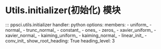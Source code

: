 # Utils.initializer(初始化) 模块

::: ppsci.utils.initializer
    handler: python
    options:
      members:
        - uniform_
        - normal_
        - trunc_normal_
        - constant_
        - ones_
        - zeros_
        - xavier_uniform_
        - xavier_normal_
        - kaiming_uniform_
        - kaiming_normal_
        - linear_init_
        - conv_init_
      show_root_heading: True
      heading_level: 3
